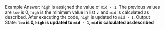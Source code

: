 Example Answer:
`high` is assigned the value of `mid - 1`. The previous values are `low` is 0, `high` is the minimum value in list `v`, and `mid` is calculated as described. After executing the code, `high` is updated to `mid - 1`. 
Output State: **`low` is 0, `high` is updated to `mid - 1`, `mid` is calculated as described**